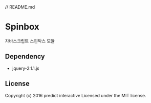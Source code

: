 // README.md
# Spinbox
자바스크립트 스핀박스 모듈

## Dependency

* jquery-2.1.1.js

## License
Copyright (c) 2016 predict interactive
Licensed under the MIT license.